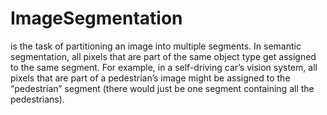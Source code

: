 # ImageSegmentation
is the task of partitioning an image into multiple segments. In
semantic segmentation, all pixels that are part of the same object type get assigned to
the same segment.
For example, in a self-driving car’s vision system, all pixels that are
part of a pedestrian’s image might be assigned to the “pedestrian” segment (there
would just be one segment containing all the pedestrians).
